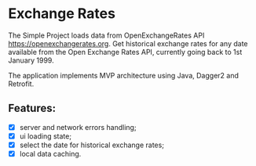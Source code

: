 # Exchange Rates
The Simple Project loads data from OpenExchangeRates API https://openexchangerates.org. Get historical exchange rates for any date available from the Open Exchange Rates API, currently going back to 1st January 1999. 

The application implements MVP architecture using Java, Dagger2 and Retrofit.

## Features:

- [x] server and network errors handling;
- [x] ui loading state;
- [x] select the date for historical exchange rates;
- [x] local data caching.
